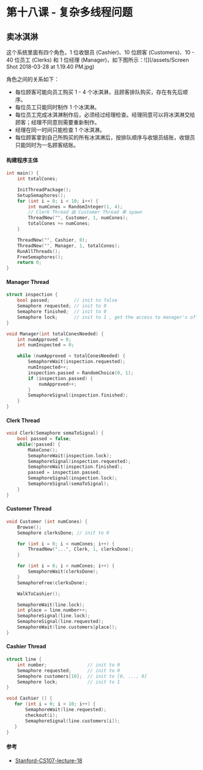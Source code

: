 # 第十八课 - 复杂多线程问题

## 卖冰淇淋

这个系统里面有四个角色，1 位收银员 \(Cashier\)、10 位顾客 \(Customers\)、10 - 40 位员工 \(Clerks\) 和 1 位经理 \(Manager\)，如下图所示：![](/assets/Screen Shot 2018-03-28 at 1.19.40 PM.jpg)

角色之间的关系如下：

* 每位顾客可能向员工购买 1 - 4 个冰淇淋，且顾客排队购买，存在有先后顺序。
* 每位员工只能同时制作 1 个冰淇淋。
* 每位员工完成冰淇淋制作后，必须经过经理检查。经理同意可以将冰淇淋交给顾客；经理不同意则需要重新制作。
* 经理在同一时间只能检查 1 个冰淇淋。
* 每位顾客拿到自己所购买的所有冰淇淋后，按排队顺序与收银员结账，收银员只能同时为一名顾客结账。

#### 构建程序主体

```c
int main() {
    int totalCones;

    InitThreadPackage();
    SetupSemaphores();
    for (int i = 0; i < 10; i++) {
        int numCones = RandomInteger(1, 4);
        // Clerk Thread 由 Customer Thread 来 spawn
        ThreadNew("", Customer, 1, numCones);
        totalCones += numCones;
    }

    ThreadNew("", Cashier, 0);
    ThreadNew("", Manager, 1, totalCones);
    RunAllThreads();
    FreeSemaphores();
    return 0;
}
```

#### Manager Thread

```c
struct inspection {
    bool passed;         // init to false
    Semaphore requested; // init to 0
    Semaphore finished;  // init to 0
    Semaphore lock;      // init to 1 , get the access to manager's office
}

void Manager(int totalConesNeeded) {
    int numApproved = 0;
    int numInspected = 0;

    while (numApproved < totalConesNeeded) {
        SemaphoreWait(inspection.requested);
        numInspected++;
        inspection.passed = RandomChoice(0, 1);
        if (inspection.passed) {
            numApproved++;
        }
        SemaphoreSignal(inspection.finished);
    }
}
```

#### Clerk Thread

```c
void Clerk(Semaphore semaToSignal) {
    bool passed = false;
    while(!passed) {
        MakeCone();
        SemaphoreWait(inspection.lock);
        SemaphoreSignal(inspection.requested);
        SemaphoreWait(inspection.finished);
        passed = inspection.passed;
        SemaphoreSignal(inspection.lock);
        SemaphoreSignal(semaToSignal);
    }
}
```

#### Customer Thread

```c
void Customer (int numCones) {
    Browse();
    Semaphore clerksDone; // init to 0

    for (int i = 0; i < numCones; i++) {
        ThreadNew("...", Clerk, 1, clerksDone);
    }

    for (int i = 0; i < numCones; i++) {
        SemaphoreWait(clerksDone);
    }
    SemaphoreFree(clerksDone);

    WalkToCashier();

    SemaphoreWait(line.lock);
    int place = line.number++;
    SemaphoreSignal(line.lock);
    SemaphoreSignal(line.requested);
    SemaphoreWait(line.customers[place]);
}
```

#### Cashier Thread

```c
struct line {
    int number;               // init to 0
    Semaphore requested;      // init to 0
    Semaphore customers[10];  // init to [0, ..., 0]
    Semaphore lock;           // init to 1
}

void Cashier () {
   for (int i = 0; i < 10; i++) {
       SemaphoreWait(line.requested);
       checkout(i);
       SemaphoreSignal(line.customers[i]);
   } 
}
```

#### 参考

* [Stanford-CS107-lecture-18](https://www.youtube.com/watch?v=ynwh5O3jVRM)



